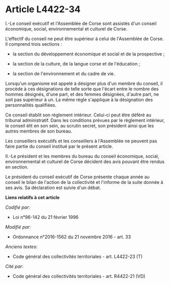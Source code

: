 # Article L4422-34

I.-Le conseil exécutif et l'Assemblée de Corse sont assistés d'un conseil économique, social, environnemental et culturel de
Corse. 

L'effectif du conseil ne peut être supérieur à celui de l'Assemblée de Corse. Il comprend trois sections : 

- la section du développement économique et social et de la prospective ; 

- la section de la culture, de la langue corse et de l'éducation ; 

- la section de l'environnement et du cadre de vie.

Lorsqu'un organisme est appelé à désigner plus d'un membre du conseil, il procède à ces désignations de telle sorte que
l'écart entre le nombre des hommes désignés, d'une part, et des femmes désignées, d'autre part, ne soit pas supérieur à un.
La même règle s'applique à la désignation des personnalités qualifiées.

Ce conseil établit son règlement intérieur. Celui-ci peut être déféré au tribunal administratif. Dans les conditions prévues
par le règlement intérieur, le conseil élit en son sein, au scrutin secret, son président ainsi que les autres membres de son
bureau.

Les conseillers exécutifs et les conseillers à l'Assemblée ne peuvent pas faire partie du conseil institué par le présent
article.

II.-Le président et les membres du bureau du conseil économique, social, environnemental et culturel de Corse décident des
avis pouvant être rendus en section. 

Le président du conseil exécutif de Corse présente chaque année au conseil le bilan de l'action de la collectivité et
l'informe de la suite donnée à ses avis. Sa déclaration est suivie d'un débat.

**Liens relatifs à cet article**

_Codifié par_:

  - Loi n°96-142 du 21 février 1996

_Modifié par_:

  - Ordonnance n°2016-1562 du 21 novembre 2016 - art. 33

_Anciens textes_:

  - Code général des collectivités territoriales - art. L4422-23 (T)

_Cité par_:

  - Code général des collectivités territoriales - art. R4422-21 (VD)
